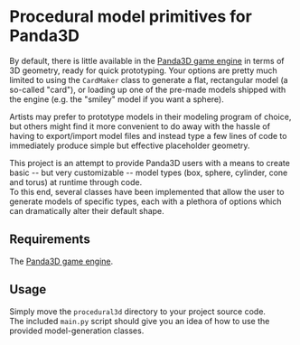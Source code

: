 # Procedural model primitives for Panda3D

By default, there is little available in the [Panda3D game engine](https://www.panda3d.org/) in terms of 3D geometry, ready for quick prototyping. Your options are pretty much limited to using the `CardMaker` class to generate a flat, rectangular model (a so-called "card"), or loading up one of the pre-made models shipped with the engine (e.g. the "smiley" model if you want a sphere).

Artists may prefer to prototype models in their modeling program of choice, but others might find it more convenient to do away with the hassle of having to export/import model files and instead type a few lines of code to immediately produce simple but effective placeholder geometry.

This project is an attempt to provide Panda3D users with a means to create basic -- but very customizable -- model types (box, sphere, cylinder, cone and torus) at runtime through code.  
To this end, several classes have been implemented that allow the user to generate models of specific types, each with a plethora of options which can dramatically alter their default shape.

## Requirements

The [Panda3D game engine](https://www.panda3d.org/).

## Usage

Simply move the `procedural3d` directory to your project source code.  
The included `main.py` script should give you an idea of how to use the provided model-generation classes.
